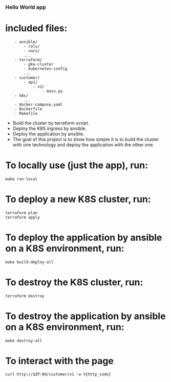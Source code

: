 ### Hello World app
# included files:
```
    - ansible/
        - rols/
        - vars/
        ...
    - terraform/
        - gke-cluster
        - kubernetes-config
        ...
    - customer/
        - api/
            - v1/
                - main.py
    - k8s/
        ...
    - docker-compose.yaml
    - Dockerfile
    - Makefile
```
- Build the cluster by terraform script.
- Deploy the K8S ingress by ansible.
- Deploy the application by ansible.
- The goal of this project is to show how simple it is to build the cluster with
    one technology and deploy the application with the other one.
# To locally use (just the app), run:
```
make run-local
```
# To deploy a new K8S cluster, run:
```
terraform plan
terraform apply
```
# To deploy the application by ansible on a K8S environment, run:
```
make build-deploy-all
```
# To destroy the K8S cluster, run:
```
terraform destroy
```
# To destroy the application by ansible on a K8S environment, run:
```
make destroy-all
```
# To interact with the page
```
curl http://$IP:80/customer/v1 -w %{http_code}
```